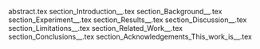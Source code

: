 abstract.tex
section_Introduction__.tex
section_Background__.tex
section_Experiment__.tex
section_Results__.tex
section_Discussion__.tex
section_Limitations__.tex
section_Related_Work__.tex
section_Conclusions__.tex
section_Acknowledgements_This_work_is__.tex